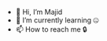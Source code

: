 - 👋 Hi, I’m Majid
- 🌱 I’m currently learning 🤐
- 📫 How to reach me 🔒

<!---
majidshakeelshawl/majidshakeelshawl is a ✨ special ✨ repository because its `README.md` (this file) appears on your GitHub profile.
You can click the Preview link to take a look at your changes.
--->
